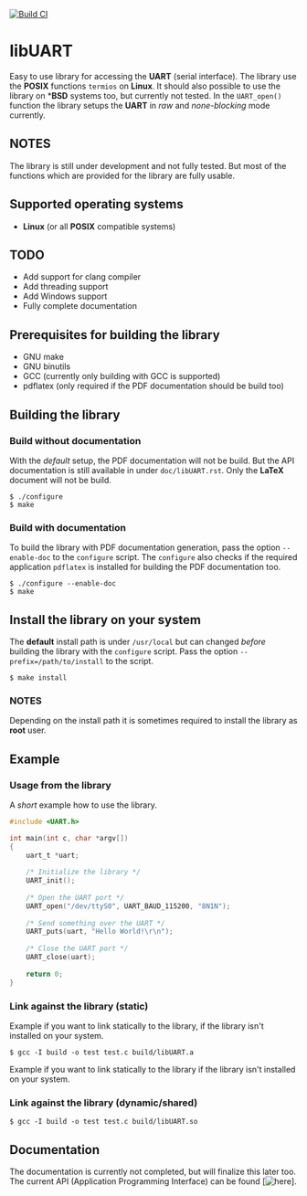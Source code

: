 [![Build CI](https://github.com/Krotti83/libUART/actions/workflows/build.yml/badge.svg)](https://github.com/Krotti83/libUART/actions/workflows/build.yml)

# libUART

Easy to use library for accessing the **UART** (serial interface). The library use the **POSIX**
functions ``termios`` on **Linux**. It should also possible to use the library on ***BSD**
systems too, but currently not tested. In the ``UART_open()`` function the library setups
the **UART** in *raw* and *none-blocking* mode currently.

## NOTES

The library is still under development and not fully tested. But most of the functions
which are provided for the library are fully usable.

## Supported operating systems

* **Linux** (or all **POSIX** compatible systems)

## TODO

* Add support for clang compiler
* Add threading support
* Add Windows support
* Fully complete documentation

## Prerequisites for building the library

* GNU make
* GNU binutils
* GCC (currently only building with GCC is supported)
* pdflatex (only required if the PDF documentation should be build too)

## Building the library
### Build without documentation

With the *default* setup, the PDF documentation will not be build. But the API documentation is
still available in under ``doc/libUART.rst``. Only the **LaTeX** document will not be build.

```
$ ./configure
$ make
```
### Build with documentation

To build the library with PDF documentation generation, pass the option ``--enable-doc`` to the
``configure`` script. The ``configure`` also checks if the required application ``pdflatex`` is
installed for building the PDF documentation too.


```
$ ./configure --enable-doc
$ make
```

## Install the library on your system

The **default** install path is under ``/usr/local`` but can changed *before* building the library
with the ``configure`` script. Pass the option ``--prefix=/path/to/install`` to the script.

```
$ make install
```

### NOTES

Depending on the install path it is sometimes required to install the library as **root** user.

## Example

### Usage from the library

A *short* example how to use the library.

```c
#include <UART.h>

int main(int c, char *argv[])
{
    uart_t *uart;
    
    /* Initialize the library */
    UART_init();
    
    /* Open the UART port */
    UART_open("/dev/ttyS0", UART_BAUD_115200, "8N1N");
    
    /* Send something over the UART */
    UART_puts(uart, "Hello World!\r\n");
    
    /* Close the UART port */
    UART_close(uart);
    
    return 0;
}
```

### Link against the library (static)

Example if you want to link statically to the library, if the library isn't installed
on your system.

```
$ gcc -I build -o test test.c build/libUART.a
```
Example if you want to link statically to the library if the library isn't installed
on your system.

### Link against the library (dynamic/shared)
```
$ gcc -I build -o test test.c build/libUART.so
```

## Documentation

The documentation is currently not completed, but will finalize this later too. The current
API (Application Programming Interface) can be found [![here](https://github.com/Krotti83/libUART/blob/main/doc/libUART.rst)].
